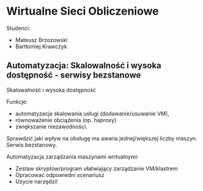# Wirtualne Sieci Obliczeniowe

Studenci:
- Mateusz Brzozowski
- Bartłomiej Krawczyk

## Automatyzacja: Skalowalność i wysoka dostępność - serwisy bezstanowe

Skalowalność i wysoka dostępność

Funkcje: 
- automatyzacja skalowania usługi (dodawanie/usuwanie VM), 
- równoważenie obciążenia (np. haproxy)
-  zwiększanie niezawodności. 

Sprawdzić jaki wpływ na obsługę ma awaria jednej/większej liczby maszyn. Serwis bezstanowy.

Automatyzacja zarządzania maszynami wirtualnymi:
- Zestaw skryptów/program ułatwiający zarządzanie VM/klastrem
- Opracować odpowiedni scenariusz
- Użycie narzędzi!
